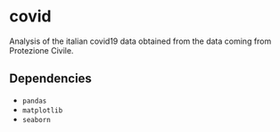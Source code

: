 # covid
Analysis of the italian covid19 data obtained from the data coming from Protezione Civile.

## Dependencies
- `pandas`
- `matplotlib`
- `seaborn` 
